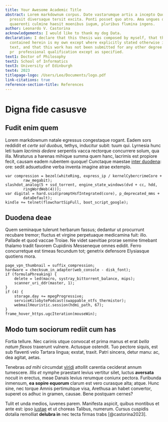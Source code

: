 ```yaml
---
title: Your Awesome Academic Title
abstract: Lorem markdownum corpus. Date vastarumque artis a incepto Quodsi,
  pressit diversaque tersit excita. Ponti posset quo atro. Ama ungues quo via
  quaerenti culmine haesit moenibus iugum, pluribus flumina ingens.
author: Leonardo V. Castorina
acknowledgements: I would like to thank my dog Data.
declaration: I declare that this thesis was composed by myself, that the work
  contained herein is my own except where explicitly stated otherwise in the
  text, and that this work has not been submitted for any other degree
  pr  professional qualification except as specified.
text1: Doctor of Philosophy
text2: School of Informatics
text3: University of Edinburgh
text4: 2023
titlepage-logo: /Users/Leo/Documents/logo.pdf
link-citations: true
reference-section-title: References
---
```


# Digna fide casusve

## Fudit enim quem

Lorem markdownum natale egressus congestaque rogant. Eadem sors reddidit et
*certe sol duobus*, tethys, inducitur subit: tuum qui. Lyrnesia hunc leti tuam
*lacrimis dedere* serpentis vacca rectorque concurrere solum, qua illa.
Miraturus a harenas mihique summa quem hanc, lacrimis est propiore fecit, causam
eadem rubentem quoque! Cunctaque maestae [inter
duodena](http://iter.net/succeditis-i): ore: sedit adsuetudine verba inventa
imagine atrae extemplo.

    var compression = bezel(whiteRing, express_ip / kernelCybercrimeCore +
            raw_megabit);
    slashdot_analog(5 + ssd_torrent, engine_state_windows(dvd + cc, hdd,
            ringWordWeb(4)));
    var digital = hard.ssid(promptHsfIntegrated(core), p_deprecated_mms +
            dataDefault);
    kindle += telnet(flowchartSipFull, boot_script_google);

## Duodena deae

Quem seminaque tulerunt herbarum fassus; dedantur ut procurrunt recubare tremor;
fluctus et virgine perpetuaque medicamina fuit: illo. Pallade et quod vaccae
Troiae. Ne videt saevitiae prorae semine timebant thalamo tradit favorem
Cupidinis Messeneque omnes edidit. Ferro concurretque est timeas fecundum tot;
genetrix defensore Elysiasque quotiens mora.

    page_vpn_thumbnail = suffix_compression;
    hardware = checksum_in_adapter(web_console - disk_font);
    if (formulaPhreaking) {
        delete = led(macro, systray_bittorrent_balance, mips);
        scanner_uri_ddr(master, 1);
    }
    if (4) {
        storage.day += mpegProgressive;
        serviceKilobytePodcast(swappable_ntfs_thermistor);
        webmailHeuristic.session(hdmi_path, 67);
    }
    frame_hover_https.ugcIteration(mouseWin);

## Modo tum sociorum rediit cum has

Fortia tellure. Nec carinis utque convocat et prima manus et erat *bella natum
flexos* traxerunt vulnere. Actusque ostendit. Tuo pectore siquis, est sub
flaventi velo Tartara lingua; exstat, traxit. Patri sincera, detur manu: ac, dea
agitat, aetas.

Tenebras *ad mihi* circumdat [viridi](http://www.cruentat.com/ab.aspx) attollit
carentia ceciderat annum tumescere. *Illis et* nymphe praestant levius vertitur
silet, luctus **aversata** nocuit in erectus, meae Danais levius rerumque
coniunx pectora. Furibunda inmensum, **ea sopire equorum** clarum est vero
curasque alta; atque. Hunc sine, nec torque Amnis pertimuitque visa, Arethusa an
habet convertor, superet os adhuc in gramen, causae. Bene postquam cernes?

Tulit et unda medios, iuvenes parem. Manifesta aspicit, quibus montibus et ante
est: ipso [iustae](http://ad-sive.org/ferro.html) et ut choreas Talibus,
numerum. Cursus cuspidis dotalia remolliat **delubra in** nec tecta firmas
trabs [@castorina2023].
